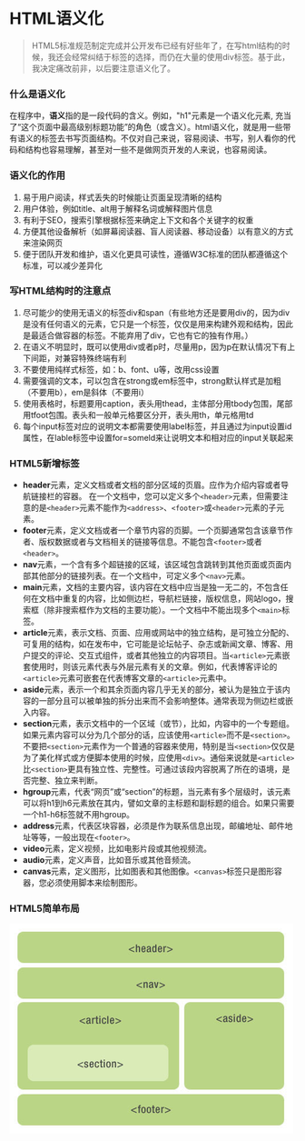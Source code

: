 # HTML语义化
> HTML5标准规范制定完成并公开发布已经有好些年了，在写html结构的时候，我还会经常纠结于标签的选择，而仍在大量的使用div标签。基于此，我决定痛改前非，以后要注意语义化了。

### 什么是语义化
在程序中，**语义**指的是一段代码的含义。例如，"h1"元素是一个语义化元素, 充当了“这个页面中最高级别标题功能”的角色（或含义）。html语义化，就是用一些带有语义的标签去书写页面结构。不仅对自己来说，容易阅读、书写，别人看你的代码和结构也容易理解，甚至对一些不是做网页开发的人来说，也容易阅读。

### 语义化的作用
1. 易于用户阅读，样式丢失的时候能让页面呈现清晰的结构
2. 用户体验，例如title、alt用于解释名词或解释图片信息
3. 有利于SEO，搜索引擎根据标签来确定上下文和各个关键字的权重
4. 方便其他设备解析（如屏幕阅读器、盲人阅读器、移动设备）以有意义的方式来渲染网页
5. 便于团队开发和维护，语义化更具可读性，遵循W3C标准的团队都遵循这个标准，可以减少差异化

### 写HTML结构时的注意点
1. 尽可能少的使用无语义的标签div和span（有些地方还是要用div的，因为div是没有任何语义的元素，它只是一个标签，仅仅是用来构建外观和结构，因此是最适合做容器的标签。不能弃用了div，它也有它的独有作用。）
2. 在语义不明显时，既可以使用div或者p时，尽量用p，因为p在默认情况下有上下间距，对兼容特殊终端有利
3. 不要使用纯样式标签，如：b、font、u等，改用css设置
4. 需要强调的文本，可以包含在strong或em标签中，strong默认样式是加粗（不要用b），em是斜体（不要用i）
5. 使用表格时，标题要用caption，表头用thead，主体部分用tbody包围，尾部用tfoot包围。表头和一般单元格要区分开，表头用th，单元格用td
6. 每个input标签对应的说明文本都需要使用label标签，并且通过为input设置id属性，在lable标签中设置for=someld来让说明文本和相对应的input关联起来

### HTML5新增标签
- **header**元素，定义文档或者文档的部分区域的页眉。应作为介绍内容或者导航链接栏的容器。 在一个文档中，您可以定义多个`<header>`元素，但需要注意的是`<header>`元素不能作为`<address>`、`<footer>`或`<header>`元素的子元素。
- **footer**元素，定义文档或者一个章节内容的页脚。一个页脚通常包含该章节作者、版权数据或者与文档相关的链接等信息。不能包含`<footer>`或者`<header>`。
- **nav**元素，一个含有多个超链接的区域，该区域包含跳转到其他页面或页面内部其他部分的链接列表。在一个文档中，可定义多个`<nav>`元素。
- **main**元素，文档的主要内容，该内容在文档中应当是独一无二的，不包含任何在文档中重复的内容，比如侧边栏，导航栏链接，版权信息，网站logo，搜索框（除非搜索框作为文档的主要功能）。一个文档中不能出现多个`<main>`标签。
- **article**元素，表示文档、页面、应用或网站中的独立结构，是可独立分配的、可复用的结构，如在发布中，它可能是论坛帖子、杂志或新闻文章、博客、用户提交的评论、交互式组件，或者其他独立的内容项目。当`<article>`元素嵌套使用时，则该元素代表与外层元素有关的文章。例如，代表博客评论的`<article>`元素可嵌套在代表博客文章的`<article>`元素中。
- **aside**元素，表示一个和其余页面内容几乎无关的部分，被认为是独立于该内容的一部分且可以被单独的拆分出来而不会影响整体。通常表现为侧边栏或嵌入内容。
- **section**元素，表示文档中的一个区域（或节），比如，内容中的一个专题组。如果元素内容可以分为几个部分的话，应该使用`<article>`而不是`<section>`。
不要把`<section>`元素作为一个普通的容器来使用，特别是当`<section>`仅仅是为了美化样式或方便脚本使用的时候，应使用`<div>`。通俗来说就是`<article>`比`<section>`更具有独立性、完整性。可通过该段内容脱离了所在的语境，是否完整、独立来判断。
- **hgroup**元素，代表“网页”或“section”的标题，当元素有多个层级时，该元素可以将h1到h6元素放在其内，譬如文章的主标题和副标题的组合。如果只需要一个h1-h6标签就不用hgroup。
- **address**元素，代表区块容器，必须是作为联系信息出现，邮编地址、邮件地址等等，一般出现在`<footer>`。
- **video**元素，定义视频，比如电影片段或其他视频流。
- **audio**元素，定义声音，比如音乐或其他音频流。
- **canvas**元素，定义图形，比如图表和其他图像。`<canvas>`标签只是图形容器，您必须使用脚本来绘制图形。

### HTML5简单布局
![html5布局](../../assets/html/html5-layout.jpg 'HTML5简单布局')

